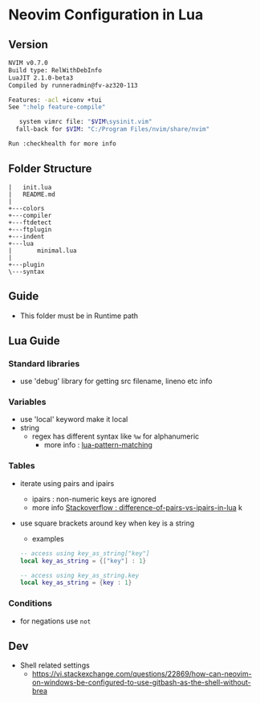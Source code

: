 # Neovim Configuration in Lua

## Version 

```bash
NVIM v0.7.0
Build type: RelWithDebInfo
LuaJIT 2.1.0-beta3
Compiled by runneradmin@fv-az320-113

Features: -acl +iconv +tui
See ":help feature-compile"

   system vimrc file: "$VIM\sysinit.vim"
  fall-back for $VIM: "C:/Program Files/nvim/share/nvim"

Run :checkhealth for more info
```

## Folder Structure

```
|   init.lua
|   README.md
|   
+---colors
+---compiler
+---ftdetect
+---ftplugin
+---indent
+---lua
|       minimal.lua
|       
+---plugin
\---syntax
```

## Guide

- This folder must be in Runtime path 

## Lua Guide

### Standard libraries

- use 'debug' library for getting src filename, lineno etc info

### Variables 

- use 'local' keyword make it local
- string
  - regex has different syntax like `%w` for alphanumeric
    - more info : [lua-pattern-matching](https://riptutorial.com/lua/example/20315/lua-pattern-matching)

### Tables

- iterate using pairs and ipairs
  - ipairs : non-numeric keys are ignored
  - more info [Stackoverflow : difference-of-pairs-vs-ipairs-in-lua](https://stackoverflow.com/questions/55108794/what-is-the-difference-of-pairs-vs-ipairs-in-lua)
k

- use square brackets around key when key is a string
  - examples

  ```lua
  -- access using key_as_string["key"]
  local key_as_string = {["key"] : 1}

  -- access using key_as_string.key
  local key_as_string = {key : 1}

  ```

### Conditions

- for negations use `not`

## Dev

- Shell related settings
  + https://vi.stackexchange.com/questions/22869/how-can-neovim-on-windows-be-configured-to-use-gitbash-as-the-shell-without-brea
